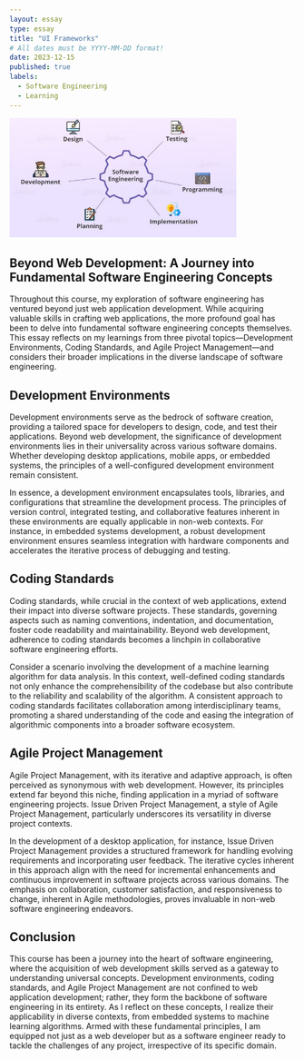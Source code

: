 ```yaml
---
layout: essay
type: essay
title: "UI Frameworks"
# All dates must be YYYY-MM-DD format!
date: 2023-12-15
published: true
labels:
  - Software Engineering
  - Learning
---
```


<img width="400px" class="rounded float-start pe-4" src="../img/SEreflection.jpg">

## Beyond Web Development: A Journey into Fundamental Software Engineering Concepts

Throughout this course, my exploration of software engineering has ventured beyond just web application development. While acquiring valuable skills in crafting web applications, the more profound goal has been to delve into fundamental software engineering concepts themselves. This essay reflects on my learnings from three pivotal topics—Development Environments, Coding Standards, and Agile Project Management—and considers their broader implications in the diverse landscape of software engineering.

## Development Environments

Development environments serve as the bedrock of software creation, providing a tailored space for developers to design, code, and test their applications. Beyond web development, the significance of development environments lies in their universality across various software domains. Whether developing desktop applications, mobile apps, or embedded systems, the principles of a well-configured development environment remain consistent.

In essence, a development environment encapsulates tools, libraries, and configurations that streamline the development process. The principles of version control, integrated testing, and collaborative features inherent in these environments are equally applicable in non-web contexts. For instance, in embedded systems development, a robust development environment ensures seamless integration with hardware components and accelerates the iterative process of debugging and testing.

## Coding Standards

Coding standards, while crucial in the context of web applications, extend their impact into diverse software projects. These standards, governing aspects such as naming conventions, indentation, and documentation, foster code readability and maintainability. Beyond web development, adherence to coding standards becomes a linchpin in collaborative software engineering efforts.

Consider a scenario involving the development of a machine learning algorithm for data analysis. In this context, well-defined coding standards not only enhance the comprehensibility of the codebase but also contribute to the reliability and scalability of the algorithm. A consistent approach to coding standards facilitates collaboration among interdisciplinary teams, promoting a shared understanding of the code and easing the integration of algorithmic components into a broader software ecosystem.

## Agile Project Management

Agile Project Management, with its iterative and adaptive approach, is often perceived as synonymous with web development. However, its principles extend far beyond this niche, finding application in a myriad of software engineering projects. Issue Driven Project Management, a style of Agile Project Management, particularly underscores its versatility in diverse project contexts.

In the development of a desktop application, for instance, Issue Driven Project Management provides a structured framework for handling evolving requirements and incorporating user feedback. The iterative cycles inherent in this approach align with the need for incremental enhancements and continuous improvement in software projects across various domains. The emphasis on collaboration, customer satisfaction, and responsiveness to change, inherent in Agile methodologies, proves invaluable in non-web software engineering endeavors.

## Conclusion

This course has been a journey into the heart of software engineering, where the acquisition of web development skills served as a gateway to understanding universal concepts. Development environments, coding standards, and Agile Project Management are not confined to web application development; rather, they form the backbone of software engineering in its entirety. As I reflect on these concepts, I realize their applicability in diverse contexts, from embedded systems to machine learning algorithms. Armed with these fundamental principles, I am equipped not just as a web developer but as a software engineer ready to tackle the challenges of any project, irrespective of its specific domain.

